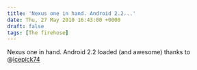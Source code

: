 ```yaml
---
title: 'Nexus one in hand. Android 2.2...'
date: Thu, 27 May 2010 16:43:00 +0000
draft: false
tags: [The firehose]
---
```


Nexus one in hand. Android 2.2 loaded (and awesome) thanks to @[icepick74](http://twitter.com/icepick74)